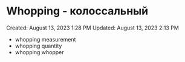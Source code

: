 # Whopping - колоссальный

Created: August 13, 2023 1:28 PM
Updated: August 13, 2023 2:13 PM

- whopping measurement
- whopping quantity
- whopping whopper